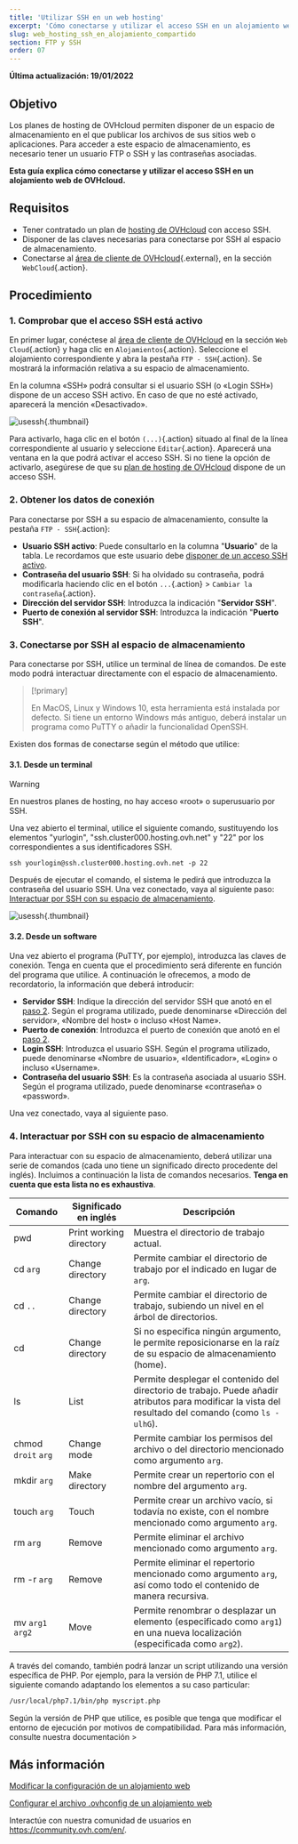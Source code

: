 ```yaml
---
title: 'Utilizar SSH en un web hosting'
excerpt: 'Cómo conectarse y utilizar el acceso SSH en un alojamiento web de OVHcloud'
slug: web_hosting_ssh_en_alojamiento_compartido
section: FTP y SSH
order: 07
---
```


**Última actualización: 19/01/2022**

## Objetivo

Los planes de hosting de OVHcloud permiten disponer de un espacio de almacenamiento en el que publicar los archivos de sus sitios web o aplicaciones. Para acceder a este espacio de almacenamiento, es necesario tener un usuario FTP o SSH y las contraseñas asociadas.

**Esta guía explica cómo conectarse y utilizar el acceso SSH en un alojamiento web de OVHcloud.**

## Requisitos

- Tener contratado un plan de [hosting de OVHcloud](https://www.ovhcloud.com/es/web-hosting/) con acceso SSH.
- Disponer de las claves necesarias para conectarse por SSH al espacio de almacenamiento.
- Conectarse al [área de cliente de OVHcloud](https://ca.ovh.com/auth/?action=gotomanager&from=https://www.ovh.com/world/&ovhSubsidiary=ws){.external}, en la sección `WebCloud`{.action}.

## Procedimiento

### 1\. Comprobar que el acceso SSH está activo <a name="sshcheck"></a>

En primer lugar, conéctese al [área de cliente de OVHcloud](https://ca.ovh.com/auth/?action=gotomanager&from=https://www.ovh.com/world/&ovhSubsidiary=ws) en la sección `Web Cloud`{.action} y haga clic en `Alojamientos`{.action}. Seleccione el alojamiento correspondiente y abra la pestaña `FTP - SSH`{.action}. Se mostrará la información relativa a su espacio de almacenamiento. 

En la columna «SSH» podrá consultar si el usuario SSH (o «Login SSH») dispone de un acceso SSH activo. En caso de que no esté activado, aparecerá la mención «Desactivado».

![usessh](images/use-ssh-step1.png){.thumbnail}

Para activarlo, haga clic en el botón `(...)`{.action} situado al final de la línea correspondiente al usuario y seleccione `Editar`{.action}. Aparecerá una ventana en la que podrá activar el acceso SSH. Si no tiene la opción de activarlo, asegúrese de que su [plan de hosting de OVHcloud](https://www.ovhcloud.com/es/web-hosting/) dispone de un acceso SSH.

### 2\. Obtener los datos de conexión <a name="sshlogin"></a>

Para conectarse por SSH a su espacio de almacenamiento, consulte la pestaña `FTP - SSH`{.action}:

- **Usuario SSH activo**: Puede consultarlo en la columna "**Usuario**" de la tabla. Le recordamos que este usuario debe [disponer de un acceso SSH activo](#sshcheck).
- **Contraseña del usuario SSH**: Si ha olvidado su contraseña, podrá modificarla haciendo clic en el botón  `...`{.action} > `Cambiar la contraseña`{.action}.
- **Dirección del servidor SSH**: Introduzca la indicación "**Servidor SSH**".
- **Puerto de conexión al servidor SSH**: Introduzca la indicación "**Puerto SSH**".

### 3\. Conectarse por SSH al espacio de almacenamiento

Para conectarse por SSH, utilice un terminal de línea de comandos. De este modo podrá interactuar directamente con el espacio de almacenamiento. 

> [!primary]
>
> En MacOS, Linux y Windows 10, esta herramienta está instalada por defecto. Si tiene un entorno Windows más antiguo, deberá instalar un programa como PuTTY o añadir la funcionalidad OpenSSH.

Existen dos formas de conectarse según el método que utilice:

#### 3.1\. Desde un terminal

> [!warning]
> En nuestros planes de hosting, no hay acceso «root» o superusuario por SSH.

Una vez abierto el terminal, utilice el siguiente comando, sustituyendo los elementos "yurlogin", "ssh.cluster000.hosting.ovh.net" y "22" por los correspondientes a sus identificadores SSH. 

```ssh
ssh yourlogin@ssh.cluster000.hosting.ovh.net -p 22
```

Después de ejecutar el comando, el sistema le pedirá que introduzca la contraseña del usuario SSH. Una vez conectado, vaya al siguiente paso: [Interactuar por SSH con su espacio de almacenamiento](./#4-interactuar-por-ssh-con-su-espacio-de-almacenamiento_1).

![usessh](images/use-ssh-step3.png){.thumbnail}

#### 3.2\. Desde un software

Una vez abierto el programa (PuTTY, por ejemplo), introduzca las claves de conexión. Tenga en cuenta que el procedimiento será diferente en función del programa que utilice. A continuación le ofrecemos, a modo de recordatorio, la información que deberá introducir:

- **Servidor SSH**: Indique la dirección del servidor SSH que anotó en el [paso 2](#sshlogin). Según el programa utilizado, puede denominarse «Dirección del servidor», «Nombre del host» o incluso «Host Name».
- **Puerto de conexión**: Introduzca el puerto de conexión que anotó en el [paso 2](#sshlogin).
- **Login SSH**: Introduzca el usuario SSH. Según el programa utilizado, puede denominarse «Nombre de usuario», «Identificador», «Login» o incluso «Username».
- **Contraseña del usuario SSH**: Es la contraseña asociada al usuario SSH. Según el programa utilizado, puede denominarse «contraseña» o «password».

Una vez conectado, vaya al siguiente paso.

### 4\. Interactuar por SSH con su espacio de almacenamiento

Para interactuar con su espacio de almacenamiento, deberá utilizar una serie de comandos (cada uno tiene un significado directo procedente del inglés). Incluimos a continuación la lista de comandos necesarios. **Tenga en cuenta que esta lista no es exhaustiva**.

|Comando|Significado en inglés|Descripción| 
|---|---|---|
|pwd|Print working directory|Muestra el directorio de trabajo actual.| 
|cd `arg`|Change directory|Permite cambiar el directorio de trabajo por el indicado en lugar de `arg`.|
|cd `..`|Change directory|Permite cambiar el directorio de trabajo, subiendo un nivel en el árbol de directorios.|
|cd|Change directory|Si no especifica ningún argumento, le permite reposicionarse en la raíz de su espacio de almacenamiento (home).|
|ls|List|Permite desplegar el contenido del directorio de trabajo. Puede añadir atributos para modificar la vista del resultado del comando (como `ls -ulhG`).| 
|chmod `droit` `arg`|Change mode|Permite cambiar los permisos del archivo o del directorio mencionado como argumento `arg`.| 
|mkdir `arg`|Make directory|Permite crear un repertorio con el nombre del argumento `arg`.| 
|touch `arg`|Touch|Permite crear un archivo vacío, si todavía no existe, con el nombre mencionado como argumento `arg`.|
|rm `arg`|Remove|Permite eliminar el archivo mencionado como argumento `arg`.| 
|rm -r `arg`|Remove|Permite eliminar el repertorio mencionado como argumento `arg`, así como todo el contenido de manera recursiva.| 
|mv `arg1` `arg2`|Move|Permite renombrar o desplazar un elemento (especificado como `arg1`) en una nueva localización (especificada como `arg2`).| 

A través del comando, también podrá lanzar un script utilizando una versión específica de PHP. Por ejemplo, para la versión de PHP 7.1, utilice el siguiente comando adaptando los elementos a su caso particular:

```sh
/usr/local/php7.1/bin/php myscript.php
```

Según la versión de PHP que utilice, es posible que tenga que modificar el entorno de ejecución por motivos de compatibilidad. Para más información, consulte nuestra documentación >

## Más información

[Modificar la configuración de un alojamiento web](https://docs.ovh.com/us/es/hosting/cambiar_el_entorno_de_ejecucion_de_un_alojamiento/)

[Configurar el archivo .ovhconfig de un alojamiento web](https://docs.ovh.com/us/es/hosting/configurar-archivo-ovhconfig/)

Interactúe con nuestra comunidad de usuarios en <https://community.ovh.com/en/>.
